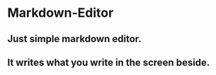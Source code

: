 # Markdown-Editor

## Just simple markdown editor.
## It writes what you write in the screen beside.

